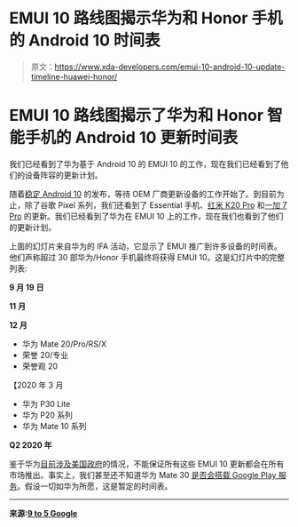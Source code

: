 # EMUI 10 路线图揭示华为和 Honor 手机的 Android 10 时间表

> 原文：<https://www.xda-developers.com/emui-10-android-10-update-timeline-huawei-honor/>

# EMUI 10 路线图揭示了华为和 Honor 智能手机的 Android 10 更新时间表

我们已经看到了华为基于 Android 10 的 EMUI 10 的工作，现在我们已经看到了他们的设备阵容的更新计划。

随着[稳定 Android 10](https://www.xda-developers.com/google-releases-stable-android-10-for-pixel-smartphones/) 的发布，等待 OEM 厂商更新设备的工作开始了。到目前为止，除了谷歌 Pixel 系列，我们还看到了 Essential 手机、[红米 K20 Pro](https://www.xda-developers.com/redmi-k20-pro-android-10-miui-update/) 和[一加 7 Pro](https://www.xda-developers.com/oneplus-7-7-pro-android-10-oxygenos-open-beta-1/) 的更新。我们已经看到了华为在 EMUI 10 上的工作，现在我们也看到了他们的更新计划。

上面的幻灯片来自华为的 IFA 活动，它显示了 EMUI 推广到许多设备的时间表。他们声称超过 30 部华为/Honor 手机最终将获得 EMUI 10。这是幻灯片中的完整列表:

**9 月 19 日**

**11 月**

**12 月**

*   华为 Mate 20/Pro/RS/X
*   荣誉 20/专业
*   荣誉观 20

【2020 年 3 月

*   华为 P30 Lite
*   华为 P20 系列
*   华为 Mate 10 系列

**Q2 2020 年**

鉴于华为[目前涉及美国政府](https://www.xda-developers.com/huawei-trade-ban-relief/)的情况，不能保证所有这些 EMUI 10 更新都会在所有市场推出。事实上，我们甚至还不知道华为 Mate 30 [是否会搭载 Google Play 服务](https://www.xda-developers.com/huawei-mate-30-without-google-play-apps-services/)。假设一切如华为所愿，这是暂定的时间表。

* * *

**来源:[9 to 5 Google](https://9to5google.com/2019/09/09/emui-10-road-map/)**